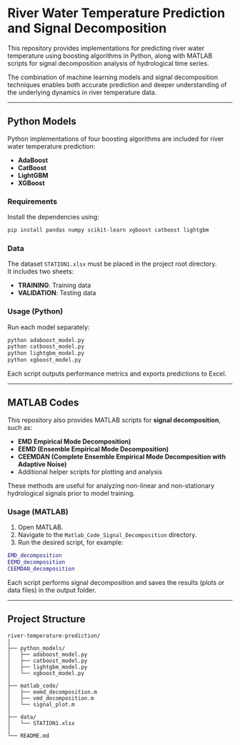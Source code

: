 # River Water Temperature Prediction and Signal Decomposition

This repository provides implementations for predicting river water temperature using boosting algorithms in Python, along with MATLAB scripts for signal decomposition analysis of hydrological time series.  

The combination of machine learning models and signal decomposition techniques enables both accurate prediction and deeper understanding of the underlying dynamics in river temperature data.

---

## Python Models

Python implementations of four boosting algorithms are included for river water temperature prediction:

- **AdaBoost**
- **CatBoost**
- **LightGBM**
- **XGBoost**

### Requirements

Install the dependencies using:

```bash
pip install pandas numpy scikit-learn xgboost catboost lightgbm
```

### Data

The dataset `STATION1.xlsx` must be placed in the project root directory.  
It includes two sheets:

- **TRAINING**: Training data  
- **VALIDATION**: Testing data  

### Usage (Python)

Run each model separately:

```bash
python adaboost_model.py
python catboost_model.py
python lightgbm_model.py
python xgboost_model.py
```

Each script outputs performance metrics and exports predictions to Excel.

---

## MATLAB Codes

This repository also provides MATLAB scripts for **signal decomposition**, such as:

- **EMD Empirical Mode Decomposition)**  
- **EEMD (Ensemble Empirical Mode Decomposition)**  
- **CEEMDAN (Complete Ensemble Empirical Mode Decomposition with Adaptive Noise)**   
- Additional helper scripts for plotting and analysis  

These methods are useful for analyzing non-linear and non-stationary hydrological signals prior to model training.

### Usage (MATLAB)

1. Open MATLAB.  
2. Navigate to the `Matlab_Code_Signal_Decomposition` directory.  
3. Run the desired script, for example:

```matlab
EMD_decomposition
EEMD_decomposition
CEEMDAN_decomposition
```

Each script performs signal decomposition and saves the results (plots or data files) in the output folder.

---

## Project Structure

```
river-temperature-prediction/
│
├── python_models/
│   ├── adaboost_model.py
│   ├── catboost_model.py
│   ├── lightgbm_model.py
│   └── xgboost_model.py
│
├── matlab_code/
│   ├── eemd_decomposition.m
│   ├── vmd_decomposition.m
│   └── signal_plot.m
│
├── data/
│   └── STATION1.xlsx
│
└── README.md
```
